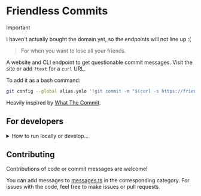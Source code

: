# Friendless Commits

> [!IMPORTANT]  
> I haven't actually bought the domain yet, so the endpoints will not line up :(

> For when you want to lose all your friends.

A website and CLI endpoint to get questionable commit messages. Visit the site or add `?text` for a `curl` URL.

To add it as a bash command:

```bash
git config --global alias.yolo '!git commit -m "$(curl -s https://friendlesscommits.dev/all?text)"' # you may replace "all" with "safe" or "unsafe"
```

Heavily inspired by [What The Commit](https://github.com/ngerakines/commitment).

## For developers

<details>

<summary>How to run locally or develop...</summary>

## Running Locally

### Via bun

If you have bun installed, you can simply run:

```bash
bun install
bun run serve
```

### Via a docker container

First, copy the `example.docker-compose.yml` and `example.env.local` files to the actual file names:

```bash
cp ./example.docker-compose.yml ./docker-compose.yml
cp ./example.env.local ./env.local
```

To launch the docker container, run:

```bash
docker-compose up
```

The server runs on port `3000` by default with the base URL `https://friendlesscommits.dev/`. You can change these in
the `.env.local` file or in the `docker-compose.yml` file.

## Development

This project uses the bun JS runtime. First, install dependencies:

```bash
bun install
```

Then, to start the development server run:

```bash
bun run dev
```

</details>

## Contributing

Contributions of code or commit messages are welcome!

You can add messages to [messages.ts](src/assets/messages.ts) in the corresponding category. For issues with the code,
feel free to make issues or pull requests.
